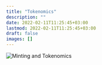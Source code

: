 ```yaml
---
title: "Tokenomics"
description: ""
date: 2022-02-11T11:25:45+03:00
lastmod: 2022-02-11T11:25:45+03:00
draft: false
images: []
---
```


![Minting and Tokenomics](/images/tokenomics.png)
